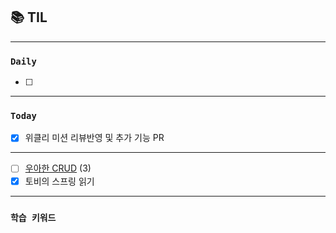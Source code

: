 
## 📚 TIL

---

### `Daily`
- [ ] 

---
### `Today`
- [X] 위클리 미션 리뷰반영 및 추가 기능 PR
---
- [ ] [우아한 CRUD](https://youtu.be/cflK7FTGPlg) (3)
- [X] 토비의 스프링 읽기

---
### `학습 키워드`

